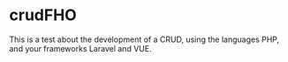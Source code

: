 # crudFHO
This is a test about the development of a CRUD, using the languages PHP, and your frameworks Laravel and VUE.
